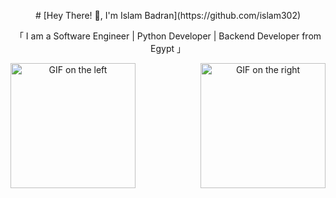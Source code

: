 

<div align="center">
  <p># [Hey There! 👋, I'm Islam Badran](https://github.com/islam302)

「 I am a Software Engineer | Python Developer | Backend Developer from Egypt 」</p>
  <img align="right" width="200" src="https://user-images.githubusercontent.com/65187002/144930161-2f783401-8d27-4fdf-a2f7-cc0ba32f1f1f.gif" alt="GIF on the right">
  <img align="left" width="200" src="https://user-images.githubusercontent.com/65187002/144930161-2f783401-8d27-4fdf-a2f7-cc0ba32f1f1f.gif" alt="GIF on the left">
</div>
